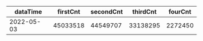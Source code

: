 |dataTime|firstCnt|secondCnt|thirdCnt|fourCnt|
|-|-|-|-|-|
|2022-05-03|45033518|44549707|33138295|2272450|